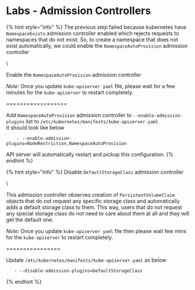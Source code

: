 # Labs - Admission Controllers



{% hint style="info" %}
The previous step failed because kubernetes have `NamespaceExists` admission controller enabled which rejects requests to namespaces that do not exist. So, to create a namespace that does not exist automatically, we could enable the `NamespaceAutoProvision` admission controller

\


Enable the `NamespaceAutoProvision` admission controller

_Note:_ Once you update `kube-apiserver yaml` file, please wait for a few minutes for the `kube-apiserver` to restart completely.

\==================

Add `NamespaceAutoProvision` admission controller to `--enable-admission-plugins` list to `/etc/kubernetes/manifests/kube-apiserver.yaml`\
It should look like below

```
    - --enable-admission-plugins=NodeRestriction,NamespaceAutoProvision
```

API server will automatically restart and pickup this configuration.
{% endhint %}



{% hint style="info" %}
Disable `DefaultStorageClass` admission controller

\


This admission controller observes creation of `PersistentVolumeClaim` objects that do not request any specific storage class and automatically adds a default storage class to them. This way, users that do not request any special storage class do not need to care about them at all and they will get the default one.

_Note:_ Once you update `kube-apiserver yaml` file then please wait few mins for the `kube-apiserver` to restart completely.

\================



Update `/etc/kubernetes/manifests/kube-apiserver.yaml` as below

```
   - --disable-admission-plugins=DefaultStorageClass
```
{% endhint %}

